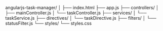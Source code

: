 angularjs-task-manager/
│
├── index.html
├── app.js
├── controllers/
│   ├── mainController.js
│   └── taskController.js
├── services/
│   └── taskService.js
├── directives/
│   └── taskDirective.js
├── filters/
│   └── statusFilter.js
└── styles/
    └── styles.css
